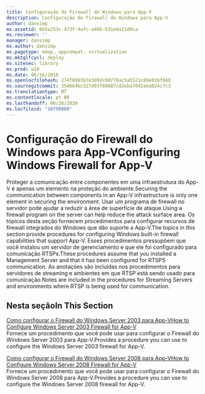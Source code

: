 ```yaml
---
title: Configuração do Firewall do Windows para App-V
description: Configuração do Firewall do Windows para App-V
author: dansimp
ms.assetid: 6b5e253c-473f-4afc-a48b-631eda11d9ca
ms.reviewer: ''
manager: dansimp
ms.author: dansimp
ms.pagetype: mdop, appcompat, virtualization
ms.mktglfcycl: deploy
ms.sitesec: library
ms.prod: w10
ms.date: 06/16/2016
ms.openlocfilehash: 274f6993b7e3d9dc60778ac5a5521c69e016f060
ms.sourcegitcommit: 354664bc527d93f80687cd2eba70d1eea024c7c3
ms.translationtype: MT
ms.contentlocale: pt-BR
ms.lasthandoff: 06/26/2020
ms.locfileid: "10798000"
---
```

# <span data-ttu-id="f63a1-103">Configuração do Firewall do Windows para App-V</span><span class="sxs-lookup"><span data-stu-id="f63a1-103">Configuring Windows Firewall for App-V</span></span>


<span data-ttu-id="f63a1-104">Proteger a comunicação entre componentes em uma infraestrutura do App-V é apenas um elemento na proteção do ambiente.</span><span class="sxs-lookup"><span data-stu-id="f63a1-104">Securing the communication between components in an App-V infrastructure is only one element in securing the environment.</span></span> <span data-ttu-id="f63a1-105">Usar um programa de firewall no servidor pode ajudar a reduzir a área de superfície de ataque.</span><span class="sxs-lookup"><span data-stu-id="f63a1-105">Using a firewall program on the server can help reduce the attack surface area.</span></span> <span data-ttu-id="f63a1-106">Os tópicos desta seção fornecem procedimentos para configurar recursos de firewall integrados do Windows que dão suporte a App-V.</span><span class="sxs-lookup"><span data-stu-id="f63a1-106">The topics in this section provide procedures for configuring Windows built-in firewall capabilities that support App-V.</span></span> <span data-ttu-id="f63a1-107">Esses procedimentos pressupõem que você instalou um servidor de gerenciamento e que ele foi configurado para comunicação RTSPs.</span><span class="sxs-lookup"><span data-stu-id="f63a1-107">These procedures assume that you installed a Management Server and that it has been configured for RTSPS communication.</span></span> <span data-ttu-id="f63a1-108">As anotações são incluídas nos procedimentos para servidores de streaming e ambientes em que RTSP está sendo usado para comunicação.</span><span class="sxs-lookup"><span data-stu-id="f63a1-108">Notes are included in the procedures for Streaming Servers and environments where RTSP is being used for communication.</span></span>

## <span data-ttu-id="f63a1-109">Nesta seção</span><span class="sxs-lookup"><span data-stu-id="f63a1-109">In This Section</span></span>


<a href="" id="how-to-configure-windows-server-2003-firewall-for-app-v"></a>[<span data-ttu-id="f63a1-110">Como configurar o Firewall do Windows Server 2003 para App-V</span><span class="sxs-lookup"><span data-stu-id="f63a1-110">How to Configure Windows Server 2003 Firewall for App-V</span></span>](how-to-configure-windows-server-2003-firewall-for-app-v.md)  
<span data-ttu-id="f63a1-111">Fornece um procedimento que você pode usar para configurar o Firewall do Windows Server 2003 para App-V.</span><span class="sxs-lookup"><span data-stu-id="f63a1-111">Provides a procedure you can use to configure the Windows Server 2003 firewall for App-V.</span></span>

<a href="" id="how-to-configure-windows-server-2008-firewall-for-app-v"></a>[<span data-ttu-id="f63a1-112">Como configurar o Firewall do Windows Server 2008 para App-V</span><span class="sxs-lookup"><span data-stu-id="f63a1-112">How to Configure Windows Server 2008 Firewall for App-V</span></span>](how-to-configure-windows-server-2008-firewall-for-app-v.md)  
<span data-ttu-id="f63a1-113">Fornece um procedimento que você pode usar para configurar o Firewall do Windows Server 2008 para App-V.</span><span class="sxs-lookup"><span data-stu-id="f63a1-113">Provides a procedure you can use to configure the Windows Server 2008 firewall for App-V.</span></span>

 

 





